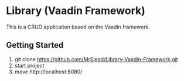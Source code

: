 # Library (Vaadin Framework)
This is a CRUD application based on the Vaadin framework.

## Getting Started
1. git clone https://github.com/MrSlead/Library-Vaadin-Framework.git <br>
2. start project
3. move http://localhost:8080/
